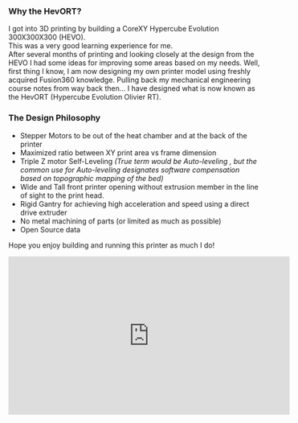 
### Why the HevORT?
I got into 3D printing by building a CoreXY Hypercube Evolution 300X300X300 (HEVO).  
This was a very good learning experience for me.  
After several months of printing and looking closely at the design from the HEVO I had some ideas for improving some areas based on my needs.
Well, first thing I know, I am now designing my own printer model using freshly acquired Fusion360 knowledge.  Pulling back my mechanical engineering course notes from way back then...
I have designed what is now known as the HevORT (Hypercube Evolution Olivier RT).

### The Design Philosophy
- Stepper Motors to be out of the heat chamber and at the back of the printer
- Maximized ratio between XY print area vs frame dimension
- Triple Z motor Self-Leveling *(True term would be Auto-leveling , but the common use for Auto-leveling designates software compensation based on topographic mapping of the bed)*
- Wide and Tall front printer opening without extrusion member in the line of sight to the print head.
- Rigid Gantry for achieving high acceleration and speed using a direct drive extruder
- No metal machining of parts (or limited as much as possible)
- Open Source data

Hope you enjoy building and running this printer as much I do!

<iframe width="560" height="315" src="https://www.youtube.com/embed/ibsBiALMMSE" frameborder="0" allow="accelerometer; autoplay; clipboard-write; encrypted-media; gyroscope; picture-in-picture" allowfullscreen></iframe>
